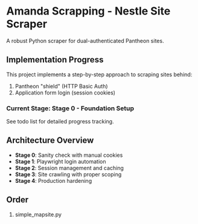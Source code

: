 # Amanda Scrapping - Nestle Site Scraper

A robust Python scraper for dual-authenticated Pantheon sites.

## Implementation Progress

This project implements a step-by-step approach to scraping sites behind:
1. Pantheon "shield" (HTTP Basic Auth)  
2. Application form login (session cookies)

### Current Stage: Stage 0 - Foundation Setup

See todo list for detailed progress tracking.

## Architecture Overview

- **Stage 0**: Sanity check with manual cookies
- **Stage 1**: Playwright login automation  
- **Stage 2**: Session management and caching
- **Stage 3**: Site crawling with proper scoping
- **Stage 4**: Production hardening


## Order
1. simple_mapsite.py